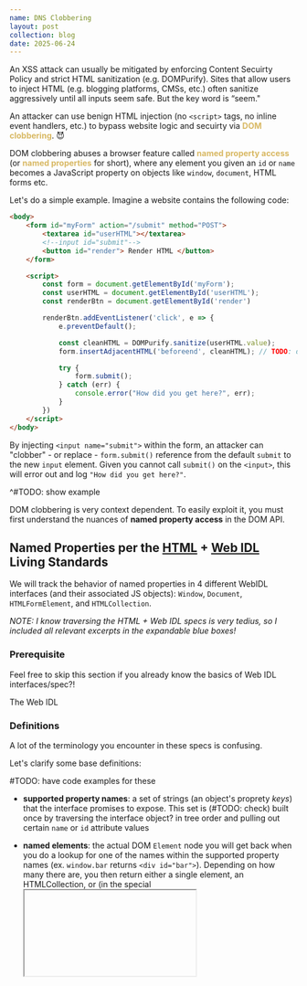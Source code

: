 ```yaml
---
name: DNS Clobbering 
layout: post
collection: blog 
date: 2025-06-24
---
```


An XSS attack can usually be mitigated by enforcing Content Secuirty Policy and strict HTML sanitization (e.g. DOMPurify). Sites that allow users to inject HTML (e.g. blogging platforms, CMSs, etc.) often sanitize aggressively until all inputs seem safe. But the key word is “seem." 

An attacker can use benign HTML injection (no `<script>` tags, no inline event handlers, etc.) to bypass website logic and secuirty via <span style="color: #d8b862;"><b>DOM clobbering</b></span>. 😈


DOM clobbering abuses a browser feature called 
 <span style="color: #d8b862;"><b>named property access</b></span> (or 
  <span style="color: #d8b862;"><b>named properties</b></span> for short), where any element you given an `id` or `name` becomes a JavaScript property on objects like `window`, `document`, HTML forms etc.   

Let's do a simple example. Imagine a website contains the following code: 
```HTML 
<body>
    <form id="myForm" action="/submit" method="POST">
        <textarea id="userHTML"></textarea>
        <!--input id="submit"--> 
        <button id="render"> Render HTML </button>
    </form>  

    <script>
        const form = document.getElementById('myForm'); 
        const userHTML = document.getElementById('userHTML');
        const renderBtn = document.getElementById('render')

        renderBtn.addEventListener('click', e => { 
            e.preventDefault(); 

            const cleanHTML = DOMPurify.sanitize(userHTML.value);
            form.insertAdjacentHTML('beforeend', cleanHTML); // TODO: does this insert inside the form? 

            try { 
                form.submit(); 
            } catch (err) { 
                console.error("How did you get here?", err);
            }            
        }) 
    </script>
</body>
```

By injecting `<input name="submit">` within the form, an attacker can "clobber" - or replace - `form.submit()` reference from the default `submit` to the new `input` element. Given you cannot call `submit()` on the `<input>`, this will error out and log `"How did you get here?"`.

^#TODO: show example

DOM clobbering is very context dependent. To easily exploit it, you must first understand the nuances of **named property access** in the DOM API.  

## Named Properties per the [HTML](`https://html.spec.whatwg.org/multipage/dom.html#document`) + [Web IDL](`https://webidl.spec.whatwg.org/`) Living Standards

We will track the behavior of named properties in 4 different WebIDL interfaces (and their associated JS objects): `Window`, `Document`, `HTMLFormElement`, and `HTMLCollection`.

*NOTE: I know traversing the HTML + Web IDL specs is very tedius, so I included all relevant excerpts in the expandable blue boxes!*

### Prerequisite 

Feel free to skip this section if you already know the basics of Web IDL interfaces/spec?!

The Web IDL 

### Definitions 

A lot of the terminology you encounter in these specs is confusing.

Let's clarify some base definitions: 

#TODO: have code examples for these 
- **supported property names**: a set of strings (an object's proprety *keys*) that the interface promises to expose. This set is (#TODO: check) built once by traversing the interface object? in tree order and pulling out certain `name` or `id` attribute values
- **named elements**: the actual DOM `Element` node you will get back when you do a lookup for one of the names within the supported property names (ex. `window.bar` returns `<div id="bar">`). Depending on how many there are, you then return either a single element, an HTMLCollection, or (in the special <iframe> case) a WindowProxy (#TODO: check over).

- **named object**: the JS-level value you get back when 

So for each interface we visit, the browser will do the following: 
1. First, the browser builds/maintains the supported property names list for the Document interface.
2. Then, when you do document.foo, it gathers the named elements whose id or name is "foo".
3. Finally it applies the “named‑property lookup” rules (one element → return that element; multiple → HTMLCollection; none → undefined).

### Named Properties 

Let's say your website contains the following HTML element: `<img id="myImg">`. Running `window.myImg` in the developer console returns a reference to that specific `img` element. 

This is an example of a **named property** (or more formally, *"dynamic properties added on top of fixed properties to WebIDL platform objects"*). 

<details markdown="1" class="admonition note collapsible">
<summary markdown="span">
  **<a href="https://webidl.spec.whatwg.org/#idl-named-properties" 
          target="_blank" rel="noopener">§ 2.5.6.2 Named properties</a>** *(Web IDL Spec)*
</summary>

An interface that defines a named property getter is said to **support named properties**. By extension, a platform object is said to support named properties if it implements an interface that itself does.
   
If an interface supports named properties, then the interface definition must be accompanied by a description of the ordered set of names that can be used to index the object at any given time. These names are called the **supported property names**.
</details>

As per [§ 2.5.6.2 Named properties](`https://webidl.spec.whatwg.org/#idl-named-properties`), all interfaces (ex. `Window`, `Document`, etc.) that have support for named properties define two things:

1) a <span style="color: #d8b862;"><b>named property getter </b></span>  
2) a description of how the <span style="color: #d8b862;"><b>supported property names</b></span> is formed

Given each interface with support for named properties must define these two things, we can infer that not all WebIDL-defined interfaces that support them will behave the same.

Hence, we will need to reference the specs of our 4 interfaces indvidually. By the end of this section, we want to have the following table filled out: 

<table>
  <thead>
    <tr>
      <th>Interface</th>
      <th>Supported Property Names</th>
      <th>Lookup Algorithm</th>
      <th>Single vs. Collection</th>
      <th>Property Shadowing Behavior</th>
      <th>Case Sensitivity</th>
      <th>Return Value When Missing</th>
    </tr>
  </thead>
  <tbody>
    <tr>
      <td>Window</td>
      <td></td>
      <td></td>
      <td></td>
      <td></td>
      <td></td>
      <td></td>
    </tr>
    <tr>
      <td>Document</td>
      <td></td>
      <td></td>
      <td></td>
      <td></td>
      <td></td>
      <td></td>
    </tr>
    <tr>
      <td>HTMLFormElement</td>
      <td></td>
      <td></td>
      <td></td>
      <td></td>
      <td></td>
      <td></td>
    </tr>
    <tr>
      <td>HTMLCollection</td>
      <td></td>
      <td></td>
      <td></td>
      <td></td>
      <td></td>
      <td></td>
    </tr>
  </tbody>
</table>



### Named properties of the `Window` interface 

Before we look at the behavior of named properties on `Window`, let's look at it's interface definition.

> [!TIP] 7.2.2 
> **HTML Spec: [§ 7.2.2 The `Window` Object](`https://html.spec.whatwg.org/multipage/nav-history-apis.html#the-window-object`)**  
>   
> 
> ```IDL 
> [Global=Window
> Exposed=Window, 
> LegacyUnenumerableNamedProperties]
> interface Window 
> ... 
> 
>  // Since this is the global object, the IDL named getter adds a NamedPropertiesObject exotic
>  // object on the prototype chain. Indeed, this does not make the global object an exotic object.
>  // Indexed access is taken care of by the WindowProxy exotic object.
>  getter object (DOMString name);
>
> ... 
> ```    
>  .#TODO: get rid of `.` for formatting   

The `Window` interface is annotated with the `Global` extended attribute. The comment starting with "Since this is a global object ..." implies that all `Global` interfaces have something called a `NamedPropertiesObject` exotic object added by the IDL named getter (#TODO: explain) in their prototype chain.

#### <u> `window`'s prototype chain </u>

> [!TIP]
> **Web IDL Spec: [§ 3.3.8. [Global]](`https://webidl.spec.whatwg.org/#Global`)**
>
> For these global interfaces, the structure of the prototype chain and how properties corresponding to interface members will be reflected on the prototype objects will be different from other interfaces. Specifically:
>
> 1. Any named properties will be exposed on an object in the prototype chain – the named properties object – rather than on the object itself. 
>
> 2. Interface members from the interface will correspond to properties on the object itself rather than on interface prototype objects. 
> 

Ok, so we know `Window` is a `Global` interface. Therefore, we can use `§ 3.3.8. Global`, to assume? that built in properties of `window` will be properties on the `window` object itself *(2)* (#TODO: is this citation correct?), whereas named properties will be part of a "named properties object" that lives within `window`'s prototype chain as a *special intermediate prototype object.* *(1)*

So, `window`'s prototype chain should follow this rough? structure to the Web IDL spec (#TODO: confirm): `window -> NamedPropertiesObject -> Object.proto -> null`. 

> [!NOTE]   
> If you go into the developer console right and type `window.__proto__` #TODO: put get prototype of ..?, you won't see our prototype chain we defined. This is because the Web IDL prototype chain is ... #TODO: finish 

---
Let's take a very brief detour. Every object lookup in Javascript (ex. `obj.foo`) will first check for `foo` as an "own property" (#TODO: define) on `obj`. If it finds one, that value is used and any other property named `foo` in `obj`'s prototype chain is ignored (this is called **prototype-chain shadowing**?). The code below shows an example: 

```Javascript 
// TODO: check over this code 
const proto = { foo: "from prototype" };
const obj   = Object.create(proto);

console.log(obj.foo);
// → "from prototype"  (no own property, so it falls back)

obj.foo = "own property";

console.log(obj.foo);
// → "own property"   (own property shadows the prototype one)
```
---
Understanding prototype-chain shadowing? is important because we can then trace `window`'s prototype chain to understand how named properties will get shadowed by global variables + builtins?

For example, lets say Website A has `var login = "Log in here";` and `<iframe name="login">` in it's code. Running `window.login` will return `"Log in here"`. (#TODO: verify. also insert example w/ built in if that is correct)

To further reinforce this behaviour, a green "Note" in  `§ 3.3.8. Global` states: 

>  Placing named properties o... #TODO: come back, idk if need


#### <u> The`NamedPropertiesObject` exotic </u> 
https://webidl.spec.whatwg.org/#named-properties-object

#TODO: come back idk if you need this 
#TODO: explain how the browser does not actually implement a NamedPropertiesObject? Also no idea if this is true ... 

#### <u> A named object </u>

But how do know *specifically* what should be placed in a `window`'s `NamedPropertiesObject`? 

We can call "the value" of a named property (what it references) a **named object** (named property --points to--> named object?). 

> [!NOTE]
> **HTML Spec: [§ 7.2.2.3 Named access on the Window object](`https://html.spec.whatwg.org/multipage/nav-history-apis.html#dom-window-nameditem-filter`)**
> 
> Named objects of `Window` object *window* with the name *name*, for the purposes of the above algorithm, consist of the following:
>
> - document-tree child navigables of window's associated `Document` whose target name is *name*;
>
> - `embed`, `form`, `img`, or `object` elements that have a name content attribute whose value is name and are in a document tree with window's associated `Document` as their root; and
> 
> - HTML elements that have an `id` content attribute whose value is *name* and are in a document tree with window's associated `Document` as their root.

To paraphrase  [§ 7.2.2.3 Named access on the Window object](`https://html.spec.whatwg.org/multipage/nav-history-apis.html#dom-window-nameditem-filter`), a website's? named objects can come from the following three places:   
1. child navigables (think `<iframe>`, `<frame>`, etc.) - we will formally define this shortly 
    - each child navigable has a browsing context with a target name - again this will be clear in just a sec 
2. `<embed>`, `<form>`, `<img>`, or `<object>` elements w/ a `name` attribute (ex. `<form name="foo">`)
3. any HTML element w/ an `id` attribute (etc. `<p id="bar">`)

So the references to these "named objects" will be returned when you run `window.NAME` or `window[NAME]`? 

#TODO: finish - lines 244-329 in Article-Draft 

There are two relevant algorithms the browser needs: 
1) Algorithm to create a `window`'s supported named properties (or the ordered set of named properties the object supports https://webidl.spec.whatwg.org/#dfn-supported-property-names)
2) Look up algorithm to find a nemed object when given a naemd property *window.name* 

#### Algorithm 1

> https://html.spec.whatwg.org/multipage/nav-history-apis.html#named-access-on-the-window-object #TODO: fix formatting 
> 
>  The Window object supports named properties. The supported property names of a Window object window at any moment consist of the following, in tree order according to the element that contributed them, ignoring later duplicates:
> 
> - window's document-tree child navigable target name property set;
> 
> - the value of the name content attribute for all embed, form, img, and object elements that have a non-empty name content attribute and are in a document tree with window's associated Document as their root; and
> 
> - the value of the id content attribute for all HTML elements that have a non-empty id content attribute and are in a document tree with window's associated Document as their root.

And the **document-tree child navigable target name property set** (a mouthful!) can be found in: 

```
https://html.spec.whatwg.org/multipage/nav-history-apis.html#named-access-on-the-window-object #TODO: fix formatting 

The document-tree child navigable target name property set of a Window object window is the return value of running these steps:

    Let children be the document-tree child navigables of window's associated Document.

    Let firstNamedChildren be an empty ordered set.

    For each navigable of children:

        Let name be navigable's target name.

        If name is the empty string, then continue.

        If firstNamedChildren contains a navigable whose target name is name, then continue.

        Append navigable to firstNamedChildren.

    Let names be an empty ordered set.

    For each navigable of firstNamedChildren:

        Let name be navigable's target name.

        If navigable's active document's origin is same origin with window's relevant settings object's origin, then append name to names.

    Return names.
```

Let's get some definitions out of the way: 
- **tree order** is just preorder, depth-first traversal of a tree (#TODO: confirm + link spec source). 
- **navigable container**: "represent something that can be navigated between documents" (https://html.spec.whatwg.org/multipage/document-sequences.html#infrastructure-for-sequences-of-documents). All navigable elements in HTML5? are: `iframe`, `frame`, `frameset` (#TODO: finish).
- therefore, **document-tree child navigables** of a a `document` are simply a list of `document`'s child navigable containers in tree order. 

For more clairty, let's do a rough implementation of Algorithm 1 in code: 

```javascript 

// get all navigable containers 

// get tree walker - make sure it returns in tree order  

const treewalker = "hello";  
```

#### Algorithm 2








---
```
FROM CHAT: confirm 
§ 3.7.4.1 [[GetOwnProperty]] says that before falling back to ordinary own‑ or prototype‑lookups, the object runs the “named property visibility algorithm.” If that says “yes, we have a named prop P,” it immediately returns that named property value.
```

- mention how being `[Global]` disables `[LegacyOverrideBuiltIns]` (+ cannot define named-property setters, indexed getters/setters or constructors??) -> is this relevant? 

### Named properties on the `Document` interface 

https://html.spec.whatwg.org/#the-document-object
- `LegacyOverrideBuiltIns`


To determine what named elements (#TODO: im not sure if we define this anywhere?) are available on `document`, we can read the following:

```
https://html.spec.whatwg.org/#dom-tree-accessors

Named elements with the name name, for the purposes of the above algorithm, are those that are either:

    Exposed embed, form, iframe, img, or exposed object elements that have a name content attribute whose value is name, or
    Exposed object elements that have an id content attribute whose value is name, or
    img elements that have an id content attribute whose value is name, and that have a non-empty name content attribute present also.

An embed or object element is said to be exposed if it has no exposed object ancestor, and, for object elements, is additionally either not showing its fallback content or has no object or embed descendants.
```

`<object>` tags in HTML are used to define a container for external resources (ex. web page, pictures, media players, etc.). So for example, `<object data="flower.jpg">` or `<object data="snippet.html">`. **Fallback content** within an `<object>` (and other elements such as `<embed>`) is defined as alternative content that is dispalyed whenever the primary content source or resource is not available.  
So based on that, let's define an **exposed object**: an `<embed>`/`<object>` element that is not currently displaying its fallback content, does not have any `<object>` + `<element>` descdendants (recurisve children? #TODO: confirm) + is not nested inside another exposed `<object>` or `<embed>`. 

To paraphrase, named elements in `document` are: 
1. exposed ...




To determine how this set/list? of **named elements** is formed, the spec states: 

```
The Document interface supports named properties. The supported property names of a Document object document at any moment consist of the following, in tree order according to the element that contributed them, ignoring later duplicates, and with values from id attributes coming before values from name attributes when the same element contributes both:

    the value of the name content attribute for all exposed embed, form, iframe, img, and exposed object elements that have a non-empty name content attribute and are in a document tree with document as their root;

    the value of the id content attribute for all exposed object elements that have a non-empty id content attribute and are in a document tree with document as their root; and

    the value of the id content attribute for all img elements that have both a non-empty id content attribute and a non-empty name content attribute, and are in a document tree with document as their root.
```


So, now we can translate the look up algorithm to find the value of a named property used by `document` into code:  

```
To determine the value of a named property name for a Document, the user agent must return the value obtained using the following steps:

    Let elements be the list of named elements with the name name that are in a document tree with the Document as their root.

    There will be at least one such element, since the algorithm would otherwise not have been invoked by Web IDL.

    If elements has only one element, and that element is an iframe element, and that iframe element's content navigable is not null, then return the active WindowProxy of the element's content navigable.

    Otherwise, if elements has only one element, return that element.

    Otherwise, return an HTMLCollection rooted at the Document node, whose filter matches only named elements with the name name.
```

``` JavaScript 
namedElements = Object.Array ...


// TODO: have examples where is not exposed object, and it is not added
// TODO: have an example HTMLCollection return 
```





### Named properties on the `HTMLFormElement` interface

The `HTMLFormElement` interface is annotated with the `LegacyOverrideBuiltIns` extended attribute

> **HTML Spec: [§ 4.10.3 The `form` element](`https://html.spec.whatwg.org/multipage/forms.html#the-form-element`)** 
>  
> ```IDL [Exposed=Window,
> LegacyOverrideBuiltIns,
> LegacyUnenumerableNamedProperties]
> interface HTMLFormElement : HTMLElement {
> ...
> ```
> .

#### <u> Legacy platform objects </u>

Remember, a **platform object** is just "an object implementing the [Web IDL] interface in question." So for the `HTMLFormElement` interface, the corresponding platform object is DOM objects that represent the `<form>` elements? 

> **Web IDL Spec: [§ 2.12. Objects implementing interfaces](`https://webidl.spec.whatwg.org/#idl-objects`)**  
> **Legacy platform objects** are platform objects that implement an interface which does not have a [Global] extended attribute, and which supports indexed properties, named properties, or both.

Given `HTMLFormElement` supports those properties and is not? `[Global]`, `<form>`? is a **legacy platform object**.

> **Web IDL Spec: [§ 3.4.7 [LegacyOverrideBuiltins]](`https://webidl.spec.whatwg.org/#LegacyOverrideBuiltIns`)**   
> If the `[LegacyOverrideBuiltIns]` extended attribute appears on an interface, it indicates that for a legacy platform object implementing the interface, properties corresponding to all of the object’s supported property names will appear to be on the object, regardless of what other properties exist on the object or its prototype chain. This means that named properties will always shadow any properties that would otherwise appear on the object. This is in contrast to the usual behavior, which is for named properties to be exposed only if there is no property with the same name on the object itself or somewhere on its prototype chain.
>

So for `HTMLFormElement` objects? and other `LegacyOverrideBuiltins` interfaces?, named properties shadow all other properties of the object (*including* built-ins, etc.). In fact, to reach the built-in when a colliding named property exists, you would have to do something like `Object.getPrototypeOf(obj).A.call(obj)` (#TODO: verify this). 

This logic seems quite fragile - but that's what happens when browsers must be backwards compatible. Older browsers exposed elements (ex. `<input name="foo">` on `form.foo`) no matter what else was present on the `form` object, and altering such behaviour would break a lot of already-present functionality on the web. (#TODO: verify all of this lol) 


#### Order of precedence (named property visibility algorithm)






### Recap 

## DOM Clobbering Techniques

Here is the simplest possible scenario of DOM clobbering: 

```JavaScript
var s = documment.createElement('script'); 
let config = window.globalConfig || (href: 'script.js'); 
s.src = config.href; 
document.body.appendChild(s);
// TODO: this code is identical to https://domclob.xyz/domc_wiki/ -> rewrite w/ similar premise, or credit

// TODO: insert place where use can insert HTML here but is completely sanitized (HTML encode ALL tags) - so the "vuln" immediately jumps out
```

After reading the above section, our vulnerability should immediately jump out. Although the attacker cannot an XSS payload, they can inject an HTML tag with `id="globalConfig"` (ex. `<a id="globalConfig" href="malicious.js">`), and as specified in our named property access?, the user will be able to control `s.src`. #TODO: explain better. 

#TODO: insert second scenario where named properties overshadow browser APIs (see second scenario in https://domclob.xyz/domc_wiki/)

